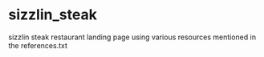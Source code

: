 # sizzlin_steak
sizzlin steak restaurant landing page using various resources mentioned in the references.txt
